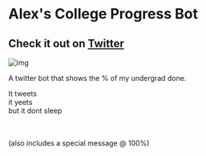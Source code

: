# Alex's College Progress Bot

## Check it out on [Twitter](https://twitter.com/progresbot)

![img](https://i.imgur.com/ArL7QTF.png)

A twitter bot that shows the % of my undergrad done. 

It tweets 
<br>
it yeets 
<br>
but it dont sleep

<br>
<br>
(also includes a special message @ 100%)
